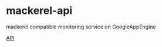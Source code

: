 # mackerel-api
mackerel compatible monitoring service on GoogleAppEngine

[API](https://mackerel.io/ja/api-docs/)
